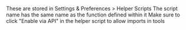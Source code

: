 These are stored in Settings & Preferences > Helper Scripts
The script name has the same name as the function defined within it
Make sure to click "Enable via API" in the helper script to allow imports in tools